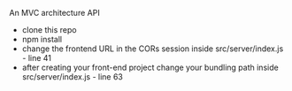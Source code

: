 An MVC architecture API
- clone this repo
- npm install
- change the frontend URL in the CORs session inside src/server/index.js - line 41
- after creating your front-end project change your bundling path inside src/server/index.js - line 63


